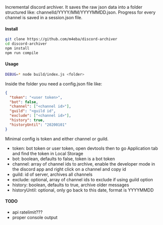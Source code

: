 Incremental discord archiver. It saves the raw json data into a folder structured like: channelId/YYYY/MM/YYYYMMDD.json. Progress for every channel is saved in a session.json file.

#### Install

```bash
git clone https://github.com/m4eba/discord-archiver
cd discord-archiver
npm install
npm run compile
```

#### Usage

```bash
DEBUG=* node build/index.js <folder>
```

Inside the folder you need a config.json file like:

```json
{
  "token": "<user token>",
  "bot": false,
  "channel": ["<channel id>"],
  "guild": "<guild id",
  "exclude": ["<channel id>"],
  "history": true,
  "historyUntil": "20200101"
}
```

Minimal config is token and either channel or guild.

- token: bot token or user token, open devtools then to go Application tab and find the token in Local Storage
- bot: boolean, defaults to false, token is a bot token
- channel: array of channel ids to archive, enable the developer mode in the discord app and right click on a channel and copy id
- guild: id of server, archives all channels
- exclude: optional, array of channel ids to exclude if using guild option
- history: boolean, defaults to true, archive older messages
- historyUntil: optional, only go back to this date, format is YYYYMMDD

#### TODO

- api ratelimit???
- proper console output
